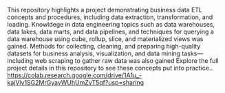 This repository highlights a project demonstrating business data ETL concepts and procedures, including data extraction, transformation, and loading.
Knowldege in data engineering topics such as data warehouses, data lakes, data marts, and data pipelines, and  techniques for querying a data warehouse using cube, rollup, slice, and materialized views was gained.
Methods for collecting, cleaning, and preparing high-quality datasets for business analysis, visualization, and data mining tasks—including web scraping to gather raw data was also gained
Explore the full project details in this repository to see these concepts put into practice.. https://colab.research.google.com/drive/1A1u_-kajVlv1SG2MrGyayWUhUmZvT5qf?usp=sharing
